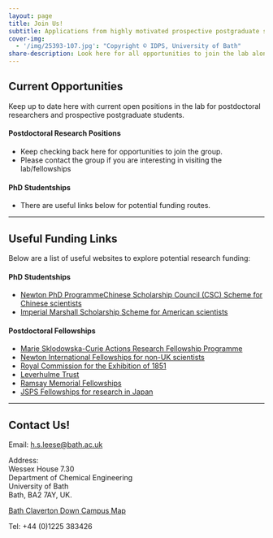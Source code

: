 ```yaml
---
layout: page
title: Join Us!
subtitle: Applications from highly motivated prospective postgraduate students and researchers welcome at any time.
cover-img:
  - '/img/25393-107.jpg': "Copyright © IDPS, University of Bath"
share-description: Look here for all opportunities to join the lab along with useful links for funding.
---
```


## Current Opportunities

Keep up to date here with current open positions in the lab for postdoctoral researchers and prospective postgraduate students.

#### Postdoctoral Research Positions

* Keep checking back here for opportunities to join the group.
* Please contact the group if you are interesting in visiting the lab/fellowships
 
#### PhD Studentships

* There are useful links below for potential funding routes.

<hr>

## Useful Funding Links

Below are a list of useful websites to explore potential research funding:

#### PhD Studentships
- [Newton PhD Programme](https://www.britishcouncil.org/education/science/newton-phd-programme)[Chinese Scholarship Council (CSC) Scheme for Chinese scientists](https://www.bath.ac.uk/guides/china-scholarship-council-university-of-bath-phd-programme/)
- [Imperial Marshall Scholarship Scheme for American scientists](https://www.marshallscholarship.org/apply)

#### Postdoctoral Fellowships
- [Marie Sklodowska-Curie Actions Research Fellowship Programme](https://ec.europa.eu/research/mariecurieactions/)
- [Newton International Fellowships for non-UK scientists](https://royalsociety.org/grants-schemes-awards/grants/newton-international/?gclid=EAIaIQobChMIqrTLsZup3QIV5r3tCh2d2AsFEAAYASAAEgKVJvD_BwE)
- [Royal Commission for the Exhibition of 1851](https://www.royalcommission1851.org)
- [Leverhulme Trust](https://www.leverhulme.ac.uk)
- [Ramsay Memorial Fellowships](https://www.soci.org/awards/scholarships-and-fellowships/ramsay-fellowship)
- [JSPS Fellowships for research in Japan](https://www.jsps.go.jp/english/e-fellow/index.html)

<hr>

## Contact Us!

Email: [h.s.leese@bath.ac.uk](mailto:h.s.leese@bath.ac.uk)

Address:<br/>
Wessex House 7.30<br/>
Department of Chemical Engineering<br/>
University of Bath<br/>
Bath, BA2 7AY, UK.

[Bath Claverton Down Campus Map](https://www.bath.ac.uk/publications/claverton-down-campus-map/attachments/university-campus-map.pdf)

Tel: +44 (0)1225 383426

